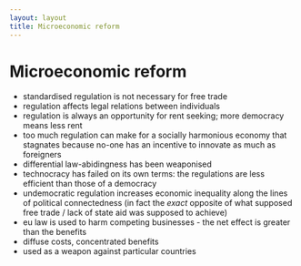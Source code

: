 ```yaml
---
layout: layout
title: Microeconomic reform
---
```


Microeconomic reform
====================

* standardised regulation is not necessary for free trade
* regulation affects legal relations between individuals
* regulation is always an opportunity for rent seeking; more democracy means less rent
* too much regulation can make for a socially harmonious economy that stagnates because no-one has an incentive to innovate as much as foreigners
* differential law-abidingness has been weaponised
* technocracy has failed on its own terms: the regulations are less efficient than those of a democracy
* undemocratic regulation increases economic inequality along the lines of political connectedness (in fact the *exact* opposite of what supposed free trade / lack of state aid was supposed to achieve)
* eu law is used to harm competing businesses - the net effect is greater than the benefits
* diffuse costs, concentrated benefits
* used as a weapon against particular countries